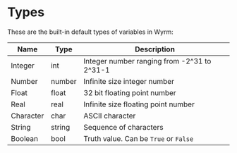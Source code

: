 # Types

These are the built-in default types of variables in Wyrm:

| Name    | Type   | Description |
|---------|--------|-------------|
| Integer | int    | Integer number ranging from -2^31 to 2^31-1 |
| Number  | number | Infinite size integer number |
| Float   | float  | 32 bit floating point number |
| Real    | real   | Infinite size floating point number |
| Character | char | ASCII character |
| String  | string | Sequence of characters |
| Boolean | bool   | Truth value. Can be `True` or `False` |